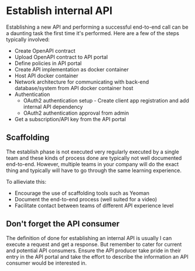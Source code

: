 # Establish internal API

Establishing a new API and performing a successful end-to-end call can be a daunting task the first time it's performed. 
Here are a few of the steps typically involved: 

- Create OpenAPI contract
- Upload OpenAPI contract to API portal
- Define policies in API portal
- Create API implementation as docker container
- Host API docker container
- Network architecture for communicating with back-end database/system from API docker container host
- Authentication
  - OAuth2 authentication setup - Create client app registration and add internal API dependency
  - OAuth2 authentication approval from admin
- Get a subscription/API key from the API portal

## Scaffolding
The establish phase is not executed very regularly executed by a single team and these kinds of process done are typically not well documented end-to-end. 
However, multiple teams in your company will do the exact thing and typically will have to go through the same learning experience. 

To allieviate this: 

- Encourage the use of scaffolding tools such as Yeoman
- Document the end-to-end process (well suited for a video)
- Facilitate contact between teams of different API experience level

## Don't forget the API consumer
The definition of done for establishing an internal API is usually I can execute a request and get a response. 
But remember to cater for current and potential API consumers. Ensure the API producer take pride in their entry in the API portal and take the effort to describe the information an API consumer would be interested in.
